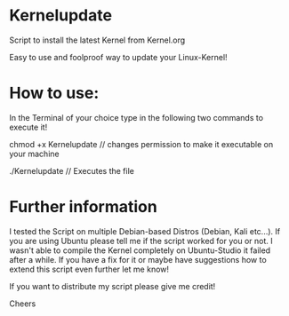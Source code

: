 # Kernelupdate
Script to install the latest Kernel from Kernel.org

Easy to use and foolproof way to update your Linux-Kernel!

# How to use:

In the Terminal of your choice type in the following two commands to execute it!

chmod +x Kernelupdate // changes permission to make it executable on your machine


./Kernelupdate  // Executes the file

# Further information

I tested the Script on multiple Debian-based Distros (Debian, Kali etc...).
If you are using Ubuntu please tell me if the script worked for you or not. I wasn't able to compile the Kernel completely on Ubuntu-Studio it failed after a while.
If you have a fix for it or maybe have suggestions how to extend this script even further let me know!

If you want to distribute my script please give me credit!

Cheers
